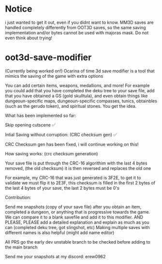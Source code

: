 # Notice
i just wanted to get it out, even if you didnt want to know. MM3D saves are handled completely differently from OOT3D saves, so the same saving implementation and/or bytes cannot be used with majoras mask. Do not even think about trying!

# oot3d-save-modifier

(Currently being worked on!) Ocarina of time 3d save modifier is a tool that mimics the saving of the game with extra options

You can add certain items, weapons, medallions, and more! For example you could add that you have completed the deku tree to your save file, add that you have obtained a GS (gold skulltula), and even obtain things like dungeoun-specific maps, dungeoun-specific compasses, tunics, obtainbles (such as the gerudo token), and spiritual stones. You get the idea. 

What has been implemented so far:

Skip opening cutscene ✅

Intial Saving without corruption:  (CRC checksum gen) ✅

CRC Checksum gen has been fixed, i will continue working on this!

How saving works: (crc checksum generation)

Your save file is put through the CRC-16 algorithim with the last 4 bytes removed, (the old checksum) it is then reversed and replaces the old one

For example, my CRC-16 that was just generated is 3F2E, to get it to validate we must flip it to 2E3F, this checksum is filled in the first 2 bytes of the last 4 bytes of your save, the last 2 bytes must be 0's

Contribution:

Send me snapshots (copy of your save file) after you obtain an item, completed a dungeon, or anything that is progressive towards the game. We can compare it to a blank savefile and add it to this modifier. AND PLEASE, PLEASE add a detailed explanation and explain as much as you can (completed deku tree, got slingshot, etc) Making multiple saves with different names is also helpful (might add name editor)

All PRS go the early dev unstable branch to be checked before adding to the main branch

Send me your snapshots at my discord: erew0962
